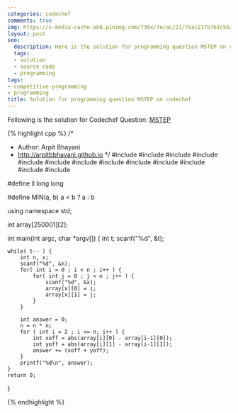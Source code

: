 ```yaml
---
categories: codechef
comments: true
img: https://s-media-cache-ak0.pinimg.com/736x/7e/ac/21/7eac217b7b1c55ab7fd56758e4e181be.jpg
layout: post
seo:
  description: Here is the solution for programming question MSTEP on codechef
  tags:
  - solution
  - source code
  - programming
tags:
- competitive-programming
- programming
title: Solution for programming question MSTEP on codechef
---
```


Following is the solution for Codechef Question: [MSTEP](https://www.codechef.com/problems/MSTEP)

{% highlight cpp %}
/*
 *  Author: Arpit Bhayani
 *  http://arpitbbhayani.github.io
 */
#include <cmath>
#include <cstdio>
#include <cstdlib>
#include <climits>
#include <deque>
#include <iostream>
#include <list>
#include <limits>
#include <map>
#include <queue>
#include <set>
#include <stack>
#include <vector>

#define ll long long

#define MIN(a, b) a < b ? a : b

using namespace std;

int array[250001][2];

int main(int argc, char *argv[]) {
    int t;
    scanf("%d", &t);

    while( t-- ) {
        int n, x;
        scanf("%d", &n);
        for( int i = 0 ; i < n ; i++ ) {
            for( int j = 0 ; j < n ; j++ ) {
                scanf("%d", &x);
                array[x][0] = i;
                array[x][1] = j;
            }
        }

        int answer = 0;
        n = n * n;
        for ( int i = 2 ; i <= n; i++ ) {
            int xoff = abs(array[i][0] - array[i-1][0]);
            int yoff = abs(array[i][1] - array[i-1][1]);
            answer += (xoff + yoff);
        }
        printf("%d\n", answer);
    }
    return 0;
}

{% endhighlight %}
